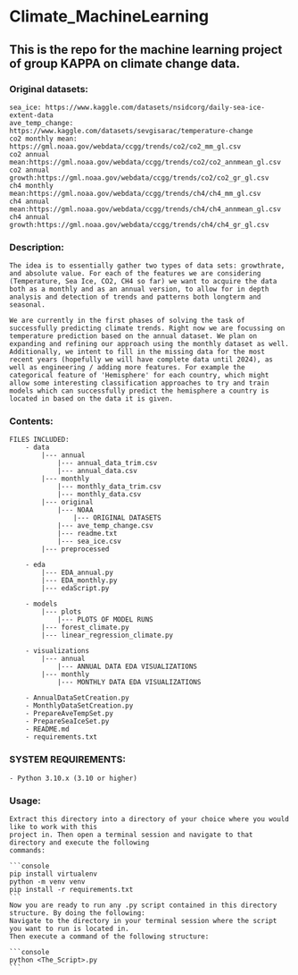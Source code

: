 # Climate_MachineLearning

## This is the repo for the machine learning project of group KAPPA on climate change data.

### Original datasets:

    sea_ice: https://www.kaggle.com/datasets/nsidcorg/daily-sea-ice-extent-data
    ave_temp_change: https://www.kaggle.com/datasets/sevgisarac/temperature-change
    co2 monthly mean: https://gml.noaa.gov/webdata/ccgg/trends/co2/co2_mm_gl.csv
    co2 annual mean:https://gml.noaa.gov/webdata/ccgg/trends/co2/co2_annmean_gl.csv
    co2 annual growth:https://gml.noaa.gov/webdata/ccgg/trends/co2/co2_gr_gl.csv
    ch4 monthly mean:https://gml.noaa.gov/webdata/ccgg/trends/ch4/ch4_mm_gl.csv
    ch4 annual mean:https://gml.noaa.gov/webdata/ccgg/trends/ch4/ch4_annmean_gl.csv
    ch4 annual growth:https://gml.noaa.gov/webdata/ccgg/trends/ch4/ch4_gr_gl.csv 

### Description:

    The idea is to essentially gather two types of data sets: growthrate, and absolute value. For each of the features we are considering (Temperature, Sea Ice, CO2, CH4 so far) we want to acquire the data both as a monthly and as an annual version, to allow for in depth analysis and detection of trends and patterns both longterm and seasonal.

    We are currently in the first phases of solving the task of successfully predicting climate trends. Right now we are focussing on temperature prediction based on the annual dataset. We plan on expanding and refining our approach using the monthly dataset as well. Additionally, we intent to fill in the missing data for the most recent years (hopefully we will have complete data until 2024), as well as engineering / adding more features. For example the categorical feature of 'Hemisphere' for each country, which might allow some interesting classification approaches to try and train models which can successfully predict the hemisphere a country is located in based on the data it is given. 

### Contents:

    FILES INCLUDED: 
        - data
            |--- annual
                |--- annual_data_trim.csv
                |--- annual_data.csv
            |--- monthly
                |--- monthly_data_trim.csv
                |--- monthly_data.csv
            |--- original
                |--- NOAA
                    |--- ORIGINAL DATASETS
                |--- ave_temp_change.csv
                |--- readme.txt
                |--- sea_ice.csv
            |--- preprocessed

        - eda
            |--- EDA_annual.py
            |--- EDA_monthly.py
            |--- edaScript.py
        
        - models
            |--- plots
                |--- PLOTS OF MODEL RUNS
            |--- forest_climate.py
            |--- linear_regression_climate.py
        
        - visualizations
            |--- annual
                |--- ANNUAL DATA EDA VISUALIZATIONS
            |--- monthly
                |--- MONTHLY DATA EDA VISUALIZATIONS
        
        - AnnualDataSetCreation.py
        - MonthlyDataSetCreation.py
        - PrepareAveTempSet.py
        - PrepareSeaIceSet.py
        - README.md
        - requirements.txt

### SYSTEM REQUIREMENTS:

    - Python 3.10.x (3.10 or higher)
### Usage:    

    Extract this directory into a directory of your choice where you would like to work with this
    project in. Then open a terminal session and navigate to that directory and execute the following
    commands:

    ```console
    pip install virtualenv
    python -m venv venv
    pip install -r requirements.txt
    ```
    Now you are ready to run any .py script contained in this directory structure. By doing the following:
    Navigate to the directory in your terminal session where the script you want to run is located in.
    Then execute a command of the following structure:

    ```console
    python <The_Script>.py
    ```

